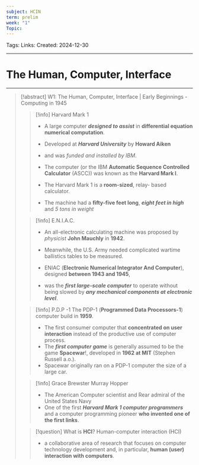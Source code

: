 ```yaml
---
subject: HCIN
term: prelim
week: "1"
Topic:
---
```

Tags:
Links:
Created: 2024-12-30

---
# The Human, Computer, Interface

---

> [!abstract] W1: The Human, Computer, Interface | Early Beginnings - Computing in 1945
> 
>> [!info] Harvard Mark 1
>> - A large computer ___designed to assist___ in __differential equation numerical computation__.
>>  - Developed at ___Harvard University___ by __Howard Aiken__ 
>> 	 - and was _funded and installed by IBM_.
>>    
>>  
>>  - The computer (or the IBM __Automatic Sequence Controlled Calculator__ (ASCC)) was known as the __Harvard Mark I__.
>>  
>> - The Harvard Mark 1 is a __room-sized__, relay- based calculator.
>> 	- The machine had a __fifty-five feet long__, ___eight feet in high___ and _5 tons in weight_
>
>
>>[!info] E.N.I.A.C.
>>- An all-electronic calculating machine was proposed by _physicist_ __John Mauchly__ in __1942__. 
>>	- Meanwhile, the U.S. Army needed complicated wartime ballistics tables to be measured.
>> 
>> - ENIAC (__Electronic Numerical Integrator And Computer__), designed __between 1943 and 1945__, 
>> 	- was the ___first large-scale computer___ to operate without being slowed by ___any mechanical components at electronic level___.
>
>
>>[!info] P.D.P -1
>>The PDP-1 (__Programmed Data Processors-1__) computer build in __1959__.
>>
>>- The first consumer computer that __concentrated on user interaction__ instead of the productive use of computer process.
>>- The ___first computer game___ is generally assumed to be the game __Spacewar__!, developed in __1962 at MIT__ (Stephen Russell a.o.). 
>>- Spacewar originally ran on a PDP-1 computer the size of a large car.
>
>
>> [!info] Grace Brewster Murray Hopper
>> - The American Computer scientist and Rear admiral of the United States Navy
>> - One of the first ___Harvard Mark 1 computer programmers___ and a computer programming pioneer __who invented one of the first links__.
>
>
>> [!question] What is __HCI__? 
>> Human-computer interaction (HCI)
>> - a collaborative area of research that focuses on computer technology development and, in particular, __human (user) interaction with computers__.

